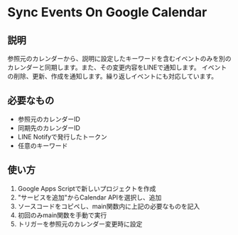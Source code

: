 # Sync Events On Google Calendar

## 説明

参照元のカレンダーから、説明に設定したキーワードを含むイベントのみを別のカレンダーと同期します。また、その変更内容をLINEで通知します。
イベントの削除、更新、作成を通知します。繰り返しイベントにも対応しています。

## 必要なもの

- 参照元のカレンダーID
- 同期先のカレンダーID
- LINE Notifyで発行したトークン
- 任意のキーワード

## 使い方

1. Google Apps Scriptで新しいプロジェクトを作成
2. "サービスを追加"からCalendar APIを選択し、追加
3. ソースコードをコピペし、main関数内に上記の必要なものを記入
4. 初回のみmain関数を手動で実行
5. トリガーを参照元のカレンダー変更時に設定
